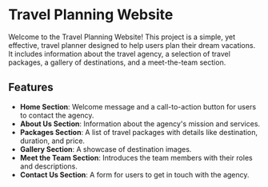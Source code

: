 # Travel Planning Website

Welcome to the Travel Planning Website! This project is a simple, yet effective, travel planner designed to help users plan their dream vacations. It includes information about the travel agency, a selection of travel packages, a gallery of destinations, and a meet-the-team section.

## Features

- **Home Section**: Welcome message and a call-to-action button for users to contact the agency.
- **About Us Section**: Information about the agency's mission and services.
- **Packages Section**: A list of travel packages with details like destination, duration, and price.
- **Gallery Section**: A showcase of destination images.
- **Meet the Team Section**: Introduces the team members with their roles and descriptions.
- **Contact Us Section**: A form for users to get in touch with the agency.


